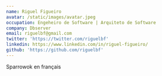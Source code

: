 ```yaml
---
name: Riguel Figueiro
avatar: /static/images/avatar.jpeg
occupation: Engeheiro de Software | Arquiteto de Software
company: Dbserver
email: riguelbf@gmail.com
twitter: 'https://twitter.com/riguelbf'
linkedin: https://www.linkedin.com/in/riguel-figueiro/
github: 'https://github.com/riguelbf'
---
```


Sparrowok en français
